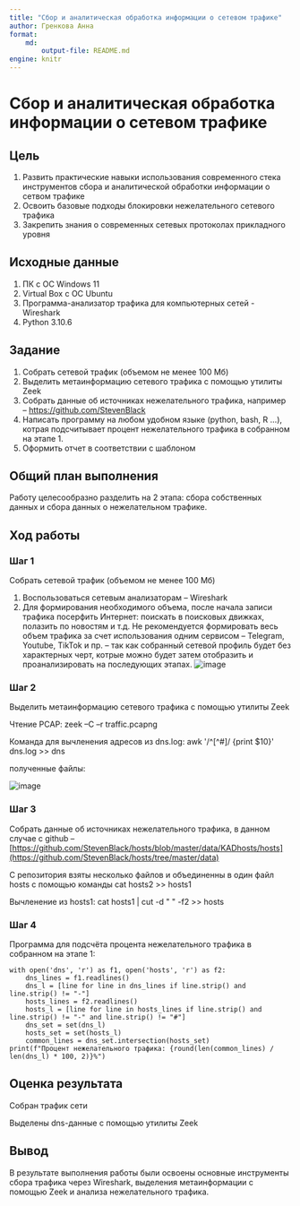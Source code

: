 ```yaml
---
title: "Сбор и аналитическая обработка информации о сетевом трафике"
author: Гренкова Анна
format:
    md:
        output-file: README.md
engine: knitr
---
```


# Сбор и аналитическая обработка информации о сетевом трафике

## Цель

1. Развить практические навыки использования современного стека инструментов сбора и аналитической обработки информации о сетвом трафике
2. Освоить базовые подходы блокировки нежелательного сетевого трафика
3. Закрепить знания о современных сетевых протоколах прикладного уровня

## ️Исходные данные

1. ПК с ОС Windows 11
2. Virtual Box с ОС Ubuntu 
3. Программа-анализатор трафика для компьютерных сетей - Wireshark
4. Python 3.10.6

## ️Задание

1. Собрать сетевой трафик (объемом не менее 100 Мб)
2. Выделить метаинформацию сетевого трафика с помощью утилиты Zeek
3. Собрать данные об источниках нежелательного трафика, например – https://github.com/StevenBlack
4. Написать программу на любом удобном языке (python, bash, R …), котрая подсчитывает процент нежелательного трафика в собранном на этапе 1.
5. Оформить отчет в соответствии с шаблоном

## ️Общий план выполнения

Работу целесообразно разделить на 2 этапа: сбора собственных данных и сбора данных о нежелательном
трафике.

## Ход работы

### Шаг 1

Собрать сетевой трафик (объемом не менее 100 Мб)

1. Воспользоваться сетевым анализаторам – Wireshark
2. Для формирования необходимого объема, после начала записи трафика посерфить Интернет: поискать в поисковых движках, полазить по новостям и т.д. Не рекомендуется формировать весь объем трафика за счет использования одним сервисом – Telegram, Youtube, TikTok и пр. – так как собранный
сетевой профиль будет без характерных черт, котрые можно будет затем отобразить и проанализировать на последующих этапах.
![image](https://github.com/anyam/saznd/assets/90778719/be258f45-b5c4-43bf-acda-51eef4cf1da8)



### Шаг 2

Выделить метаинформацию сетевого трафика с помощью утилиты Zeek

Чтение PCAP:
  zeek –C –r traffic.pcapng

Команда для вычленения адресов из dns.log:
  awk '/^[^#]/ {print $10}' dns.log >> dns

полученные файлы:

![image](https://github.com/anyam/saznd/assets/90778719/19767fde-25b3-4d36-a88e-d2e131cea8dc)


### Шаг 3

Собрать данные об источниках нежелательного трафика, в данном случае с github – [https://github.com/StevenBlack/hosts/blob/master/data/KADhosts/hosts](https://github.com/StevenBlack/hosts/tree/master/data)

С репозитория взяты несколько файлов и объединенны в один файл hosts с помощью команды cat hosts2 >> hosts1

Вычленение из hosts1:
cat hosts1 | cut -d " " -f2 >> hosts

### Шаг 4

Программа для подсчёта процента
нежелательного трафика в собранном на этапе 1:


```
with open('dns', 'r') as f1, open('hosts', 'r') as f2:
	dns_lines = f1.readlines()		
	dns_l = [line for line in dns_lines if line.strip() and line.strip() != "-"]
	hosts_lines = f2.readlines()
	hosts_l = [line for line in hosts_lines if line.strip() and line.strip() != "-" and line.strip() != "#"]
	dns_set = set(dns_l)
	hosts_set = set(hosts_l)
	common_lines = dns_set.intersection(hosts_set)
print(f"Процент нежелательного трафика: {round(len(common_lines) / len(dns_l) * 100, 2)}%")
```

## ️Оценка результата

Собран трафик сети

Выделены dns-данные с помощью утилиты Zeek

## ️Вывод 

В результате выполнения работы были освоены основные инструменты сбора трафика через Wireshark, выделения метаинформации с помощью Zeek и анализа нежелательного трафика.

